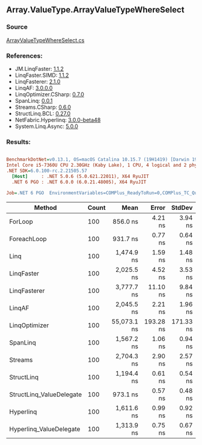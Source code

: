 ﻿## Array.ValueType.ArrayValueTypeWhereSelect

### Source
[ArrayValueTypeWhereSelect.cs](../LinqBenchmarks/Array/ValueType/ArrayValueTypeWhereSelect.cs)

### References:
- JM.LinqFaster: [1.1.2](https://www.nuget.org/packages/JM.LinqFaster/1.1.2)
- LinqFaster.SIMD: [1.1.2](https://www.nuget.org/packages/LinqFaster.SIMD/1.0.3)
- LinqFasterer: [2.1.0](https://www.nuget.org/packages/LinqFasterer/2.1.0)
- LinqAF: [3.0.0.0](https://www.nuget.org/packages/LinqAF/3.0.0.0)
- LinqOptimizer.CSharp: [0.7.0](https://www.nuget.org/packages/LinqOptimizer.CSharp/0.7.0)
- SpanLinq: [0.0.1](https://www.nuget.org/packages/SpanLinq/0.0.1)
- Streams.CSharp: [0.6.0](https://www.nuget.org/packages/Streams.CSharp/0.6.0)
- StructLinq.BCL: [0.27.0](https://www.nuget.org/packages/StructLinq/0.27.0)
- NetFabric.Hyperlinq: [3.0.0-beta48](https://www.nuget.org/packages/NetFabric.Hyperlinq/3.0.0-beta48)
- System.Linq.Async: [5.0.0](https://www.nuget.org/packages/System.Linq.Async/5.0.0)

### Results:
``` ini

BenchmarkDotNet=v0.13.1, OS=macOS Catalina 10.15.7 (19H1419) [Darwin 19.6.0]
Intel Core i5-7360U CPU 2.30GHz (Kaby Lake), 1 CPU, 4 logical and 2 physical cores
.NET SDK=6.0.100-rc.2.21505.57
  [Host]     : .NET 5.0.6 (5.0.621.22011), X64 RyuJIT
  .NET 6 PGO : .NET 6.0.0 (6.0.21.48005), X64 RyuJIT

Job=.NET 6 PGO  EnvironmentVariables=COMPlus_ReadyToRun=0,COMPlus_TC_QuickJitForLoops=1,COMPlus_TieredPGO=1  Runtime=.NET 6.0  

```
|                   Method | Count |        Mean |     Error |    StdDev |         Ratio | RatioSD |   Gen 0 | Allocated |
|------------------------- |------ |------------:|----------:|----------:|--------------:|--------:|--------:|----------:|
|                  ForLoop |   100 |    856.0 ns |   4.21 ns |   3.94 ns |      baseline |         |       - |         - |
|              ForeachLoop |   100 |    931.7 ns |   0.77 ns |   0.64 ns |  1.09x slower |   0.01x |       - |         - |
|                     Linq |   100 |  1,474.9 ns |   1.59 ns |   1.48 ns |  1.72x slower |   0.01x |  0.1030 |     216 B |
|               LinqFaster |   100 |  2,025.5 ns |   4.52 ns |   3.53 ns |  2.37x slower |   0.01x |  4.7264 |   9,904 B |
|             LinqFasterer |   100 |  3,777.7 ns |  11.10 ns |   9.84 ns |  4.41x slower |   0.02x |  6.0234 |  12,624 B |
|                   LinqAF |   100 |  2,045.5 ns |   2.21 ns |   1.96 ns |  2.39x slower |   0.01x |       - |         - |
|            LinqOptimizer |   100 | 55,073.1 ns | 193.28 ns | 171.33 ns | 64.36x slower |   0.35x | 74.0356 | 156,327 B |
|                 SpanLinq |   100 |  1,567.2 ns |   1.06 ns |   0.94 ns |  1.83x slower |   0.01x |       - |         - |
|                  Streams |   100 |  2,704.3 ns |   2.90 ns |   2.57 ns |  3.16x slower |   0.02x |  0.4654 |     976 B |
|               StructLinq |   100 |  1,194.4 ns |   0.61 ns |   0.54 ns |  1.40x slower |   0.01x |  0.0305 |      64 B |
| StructLinq_ValueDelegate |   100 |    973.1 ns |   0.57 ns |   0.48 ns |  1.14x slower |   0.01x |       - |         - |
|                Hyperlinq |   100 |  1,611.6 ns |   0.99 ns |   0.92 ns |  1.88x slower |   0.01x |       - |         - |
|  Hyperlinq_ValueDelegate |   100 |  1,313.9 ns |   0.75 ns |   0.67 ns |  1.54x slower |   0.01x |       - |         - |
